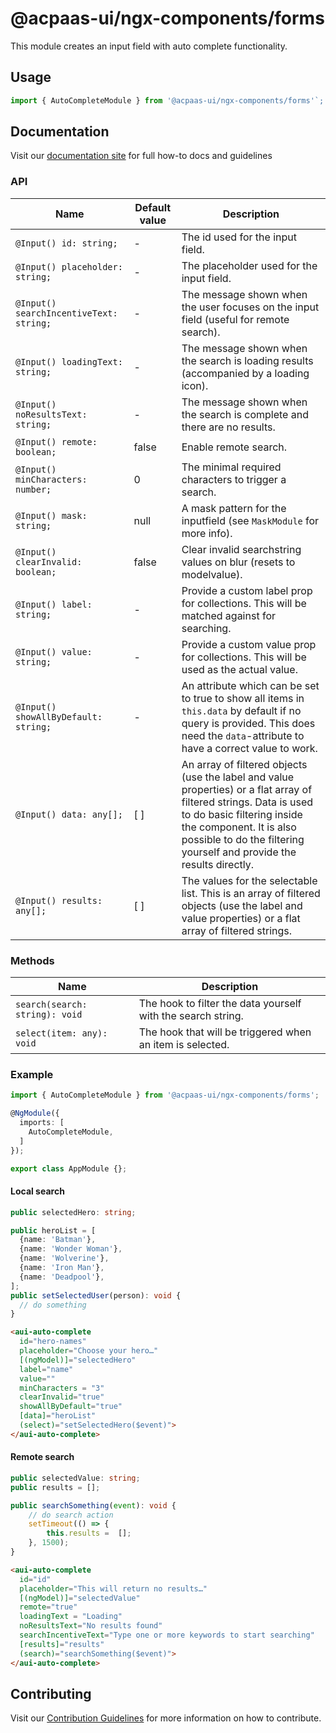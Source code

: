 # @acpaas-ui/ngx-components/forms

This module creates an input field with auto complete functionality.

## Usage

```typescript
import { AutoCompleteModule } from '@acpaas-ui/ngx-components/forms'`;
```

## Documentation

Visit our [documentation site](https://acpaas-ui.digipolis.be/) for full how-to docs and guidelines

### API

| Name         | Default value | Description |
| -----------  | ------ | -------------------------- |
| `@Input() id: string;` | - | The id used for the input field. |
| `@Input() placeholder: string;` | - | The placeholder used for the input field. |
| `@Input() searchIncentiveText: string;` | - | The message shown when the user focuses on the input field (useful for remote search). |
| `@Input() loadingText: string;` | - | The message shown when the search is loading results (accompanied by a loading icon). |
| `@Input() noResultsText: string;` | - | The message shown when the search is complete and there are no results. |
| `@Input() remote: boolean;` | false | Enable remote search. |
| `@Input() minCharacters: number;` | 0 | The minimal required characters to trigger a search. |
| `@Input() mask: string;` | null | A mask pattern for the inputfield (see `MaskModule` for more info). |
| `@Input() clearInvalid: boolean;` | false | Clear invalid searchstring values on blur (resets to modelvalue). |
| `@Input() label: string;` | - | Provide a custom label prop for collections. This will be matched against for searching. |
| `@Input() value: string;` | - | Provide a custom value prop for collections. This will be used as the actual value. |
| `@Input() showAllByDefault: string;` | - | An attribute which can be set to true to show all items in `this.data` by default if no query is provided. This does need the `data`-attribute to have a correct value to work. |
| `@Input() data: any[];` | [ ] | An array of filtered objects (use the label and value properties) or a flat array of filtered strings. Data is used to do basic filtering inside the component. It is also possible to do the filtering yourself and provide the results directly. |
| `@Input() results: any[];` | [ ] | The values for the selectable list. This is an array of filtered objects (use the label and value properties) or a flat array of filtered strings. |

### Methods

| Name         | Description |
| -----------  | -------------------------- |
| `search(search: string): void` | The hook to filter the data yourself with the search string. |
| `select(item: any): void` | The hook that will be triggered when an item is selected. |

### Example

```typescript
import { AutoCompleteModule } from '@acpaas-ui/ngx-components/forms';

@NgModule({
  imports: [
    AutoCompleteModule,
  ]
});

export class AppModule {};
```

#### Local search

```typescript
public selectedHero: string;

public heroList = [
  {name: 'Batman'},
  {name: 'Wonder Woman'},
  {name: 'Wolverine'},
  {name: 'Iron Man'},
  {name: 'Deadpool'},
];
public setSelectedUser(person): void {
  // do something
}
```

```html
<aui-auto-complete
  id="hero-names"
  placeholder="Choose your hero…"
  [(ngModel)]="selectedHero"
  label="name"
  value=""
  minCharacters = "3"
  clearInvalid="true"
  showAllByDefault="true"
  [data]="heroList"
  (select)="setSelectedHero($event)">
</aui-auto-complete>
```

#### Remote search

```typescript
public selectedValue: string;
public results = [];

public searchSomething(event): void {
	// do search action
	setTimeout(() => {
		this.results =  [];
	}, 1500);
}
```

```html
<aui-auto-complete
  id="id"
  placeholder="This will return no results…"
  [(ngModel)]="selectedValue"
  remote="true"
  loadingText = "Loading"
  noResultsText="No results found"
  searchIncentiveText="Type one or more keywords to start searching"
  [results]="results"
  (search)="searchSomething($event)">
</aui-auto-complete>
```

## Contributing

Visit our [Contribution Guidelines](../../../../../CONTRIBUTING.md) for more information on how to contribute.
